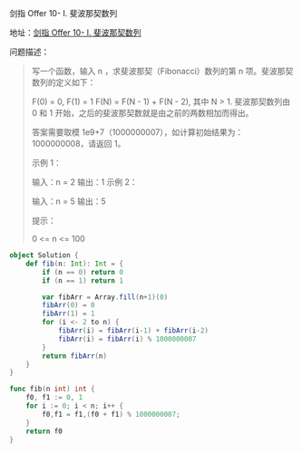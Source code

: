 剑指 Offer 10- I. 斐波那契数列

地址：[剑指 Offer 10- I. 斐波那契数列](https://leetcode-cn.com/problems/fei-bo-na-qi-shu-lie-lcof/)

问题描述：

>写一个函数，输入 n ，求斐波那契（Fibonacci）数列的第 n 项。斐波那契数列的定义如下：
>
>F(0) = 0,   F(1) = 1
>F(N) = F(N - 1) + F(N - 2), 其中 N > 1.
>斐波那契数列由 0 和 1 开始，之后的斐波那契数就是由之前的两数相加而得出。
>
>答案需要取模 1e9+7（1000000007），如计算初始结果为：1000000008，请返回 1。
>
> 
>
>示例 1：
>
>输入：n = 2
>输出：1
>示例 2：
>
>输入：n = 5
>输出：5
>
>
>提示：
>
>0 <= n <= 100
>

``` scala
object Solution {
    def fib(n: Int): Int = {
        if (n == 0) return 0
        if (n == 1) return 1

        var fibArr = Array.fill(n+1)(0)
        fibArr(0) = 0
        fibArr(1) = 1
        for (i <- 2 to n) {
            fibArr(i) = fibArr(i-1) + fibArr(i-2)
            fibArr(i) = fibArr(i) % 1000000007
        }
        return fibArr(n)
    }
}
```

```go
func fib(n int) int {
    f0, f1 := 0, 1
	for i := 0; i < n; i++ {
        f0,f1 = f1,(f0 + f1) % 1000000007;
	}
	return f0
}
```

